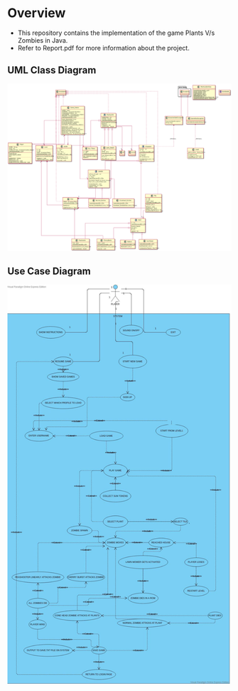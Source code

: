 # Overview
* This repository contains the implementation of the game Plants V/s Zombies in Java.
* Refer to Report.pdf for more information about the project.

## UML Class Diagram
![](UML_CLASS_DIAGRAM.png)

## Use Case Diagram
![](USE_CASE.jpg)

